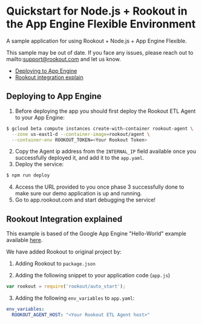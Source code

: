 # Quickstart for Node.js + Rookout in the App Engine Flexible Environment

A sample application for using Rookout + Node.js + App Engine Flexible.

This sample may be out of date. If you face any issues, please reach out to mailto:support@rookout.com and let us know.

* [Deploying to App Engine](#deploying-to-app-engine)
* [Rookout integration explain](#Rookout-integration-explain)

## Deploying to App Engine

1. Before deploying the app you should first deploy the Rookout ETL Agent to your App Engine:
```bash
$ gcloud beta compute instances create-with-container rookout-agent \
  --zone us-east1-d --container-image=rookout/agent \
  --container-env ROOKOUT_TOKEN=<Your Rookout Token>
```
2. Copy the Agent ip address from the `INTERNAL_IP` field available once you successfully deployed it, and add it to the `app.yaml`.
3. Deploy the service: 
```bash
$ npm run deploy
```
4. Access the URL provided to you once phase 3 successfully done to make sure our demo application is up and running.
5. Go to app.rookout.com and start debugging the service!

## Rookout Integration explained

This example is based of the Google App Engine "Hello-World" example available [here].

We have added Rookout to original project by:
1. Adding Rookout to `package.json`

2. Adding the following snippet to your application code (`app.js`)
```javascript
var rookout = require('rookout/auto_start');
```

3. Adding the following `env_variables` to `app.yaml`:
``` YAML
env_variables:
  ROOKOUT_AGENT_HOST: "<Your Rookout ETL Agent host>"
```

[Node + Rookout]: https://docs.rookout.com/docs/sdk-setup.html
[here]: https://github.com/GoogleCloudPlatform/nodejs-docs-samples/tree/master/appengine/hello-world
